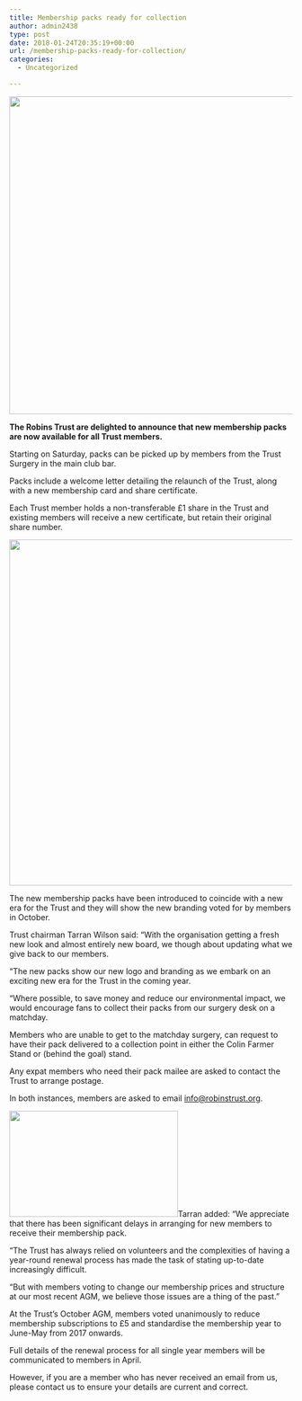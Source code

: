 ```yaml
---
title: Membership packs ready for collection
author: admin2438
type: post
date: 2018-01-24T20:35:19+00:00
url: /membership-packs-ready-for-collection/
categories:
  - Uncategorized

---
```

<img class="aligncenter size-full wp-image-622" src="//robinstrust.org/wp-content/uploads/2017/10/Screen-Shot-2017-10-30-at-09.20.10.png" alt="" width="1105" height="566" srcset="http://robinstrust.test/wp-content/uploads/2017/10/Screen-Shot-2017-10-30-at-09.20.10.png 1105w, http://robinstrust.test/wp-content/uploads/2017/10/Screen-Shot-2017-10-30-at-09.20.10-300x154.png 300w, http://robinstrust.test/wp-content/uploads/2017/10/Screen-Shot-2017-10-30-at-09.20.10-768x393.png 768w, http://robinstrust.test/wp-content/uploads/2017/10/Screen-Shot-2017-10-30-at-09.20.10-1024x525.png 1024w" sizes="(max-width: 1105px) 100vw, 1105px" />

**The Robins Trust are delighted to announce that new membership packs are now available for all Trust members.**

Starting on Saturday, packs can be picked up by members from the Trust Surgery in the main club bar.

Packs include a welcome letter detailing the relaunch of the Trust, along with a new membership card and share certificate.

Each Trust member holds a non-transferable £1 share in the Trust and existing members will receive a new certificate, but retain their original share number.

<img class="aligncenter size-full wp-image-720" src="//robinstrust.org/wp-content/uploads/2018/01/certificate-1.jpg" alt="" width="859" height="616" srcset="http://robinstrust.test/wp-content/uploads/2018/01/certificate-1.jpg 859w, http://robinstrust.test/wp-content/uploads/2018/01/certificate-1-300x215.jpg 300w, http://robinstrust.test/wp-content/uploads/2018/01/certificate-1-768x551.jpg 768w" sizes="(max-width: 859px) 100vw, 859px" />

The new membership packs have been introduced to coincide with a new era for the Trust and they will show the new branding voted for by members in October.

Trust chairman Tarran Wilson said: &#8220;With the organisation getting a fresh new look and almost entirely new board, we though about updating what we give back to our members.

&#8220;The new packs show our new logo and branding as we embark on an exciting new era for the Trust in the coming year.

&#8220;Where possible, to save money and reduce our environmental impact, we would encourage fans to collect their packs from our surgery desk on a matchday.

Members who are unable to get to the matchday surgery, can request to have their pack delivered to a collection point in either the Colin Farmer Stand or (behind the goal) stand.

Any expat members who need their pack mailee are asked to contact the Trust to arrange postage.

In both instances, members are asked to email info@robinstrust.org.

<img class="size-full wp-image-717 alignright" src="//robinstrust.org/wp-content/uploads/2018/01/card.jpg" alt="" width="300" height="189" />Tarran added: &#8220;We appreciate that there has been significant delays in arranging for new members to receive their membership pack.

&#8220;The Trust has always relied on volunteers and the complexities of having a year-round renewal process has made the task of stating up-to-date increasingly difficult.

&#8220;But with members voting to change our membership prices and structure at our most recent AGM, we believe those issues are a thing of the past.&#8221;

At the Trust&#8217;s October AGM, members voted unanimously to reduce membership subscriptions to £5 and standardise the membership year to June-May from 2017 onwards.

Full details of the renewal process for all single year members will be communicated to members in April.

However, if you are a member who has never received an email from us, please contact us to ensure your details are current and correct.